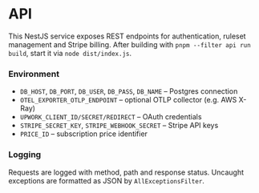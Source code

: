 # API

This NestJS service exposes REST endpoints for authentication, ruleset management and Stripe billing. After building with `pnpm --filter api run build`, start it via `node dist/index.js`.

### Environment

- `DB_HOST`, `DB_PORT`, `DB_USER`, `DB_PASS`, `DB_NAME` – Postgres connection
- `OTEL_EXPORTER_OTLP_ENDPOINT` – optional OTLP collector (e.g. AWS X-Ray)
- `UPWORK_CLIENT_ID/SECRET/REDIRECT` – OAuth credentials
- `STRIPE_SECRET_KEY`, `STRIPE_WEBHOOK_SECRET` – Stripe API keys
- `PRICE_ID` – subscription price identifier

### Logging

Requests are logged with method, path and response status. Uncaught exceptions are formatted as JSON by `AllExceptionsFilter`.
